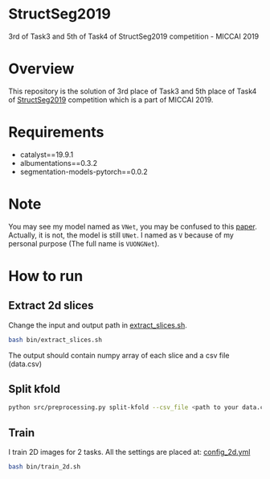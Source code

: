 # StructSeg2019
3rd of Task3 and 5th of Task4 of StructSeg2019 competition - MICCAI 2019

# Overview  

This repository is the solution of 3rd place of Task3 and 5th place of Task4 of [StructSeg2019](https://structseg2019.grand-challenge.org/) competition which is a part of MICCAI 2019. 


# Requirements 
- catalyst==19.9.1 
- albumentations==0.3.2 
- segmentation-models-pytorch==0.0.2 


# Note 
You may see my model named as `VNet`, you may be confused to this [paper](https://arxiv.org/abs/1606.04797). 
Actually, it is not, the model is still `UNet`. I named as `V` because of my personal purpose (The full name is `VUONGNet`). 

# How to run 

## Extract 2d slices 
Change the input and output path in [extract_slices.sh](bin/extract_slices.sh#L22). 

```bash
bash bin/extract_slices.sh
``` 

The output should contain numpy array of each slice and a csv file (data.csv)

## Split kfold 

```bash 
python src/preprocessing.py split-kfold --csv_file <path to your data.csv file> --n_folds 5 --out_dir <path to your output> 
```

## Train 

I train 2D images for 2 tasks.
All the settings are placed at: [config_2d.yml](configs/config_2d.yml)

```bash 
bash bin/train_2d.sh 
```
